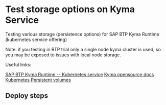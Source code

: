# Test storage options on Kyma Service

Testing various storage (persistence options) for SAP BTP Kyma Runtime (kubernetes service offering) 

Note: if you testing in BTP trial only a single node kyma cluster is used, so you may be exposed to issues with local node storage.


Useful links:  

[SAP BTP Kyma Runtime -- Kubernetes service](https://discovery-center.cloud.sap/serviceCatalog/kyma-runtime?region=all)
[Kyma opensource docs](https://kyma-project.io/)
[Kubernetes Persistent volumes](https://kubernetes.io/docs/concepts/storage/persistent-volumes/)


## Deploy steps 
```

```
